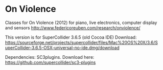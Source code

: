 # On Violence

Classes for On Violence (2012) for piano, live elec­tron­ics, com­puter dis­play and sen­sors http://www.federicoreuben.com/research/onviolence/ 

This version is for SuperCollider 3.6.5 (old Cocoa IDE)
Download: https://sourceforge.net/projects/supercollider/files/Mac%20OS%20X/3.6/SuperCollider-3.6.5-OSX-universal-no-ide.dmg/download

Dependencies: SC3plugins. Download here: https://github.com/supercollider/sc3-plugins